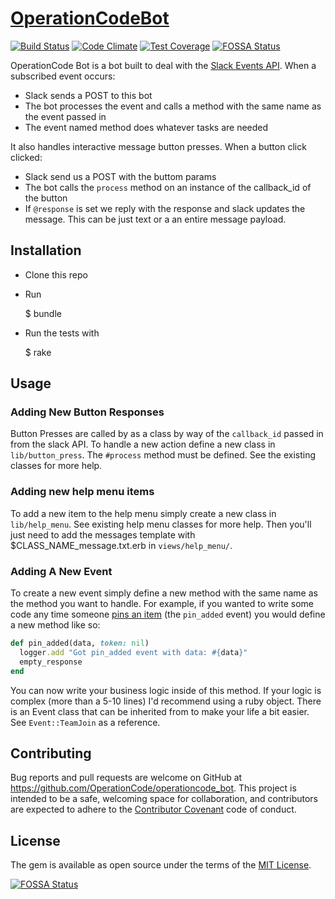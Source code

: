# [OperationCodeBot](https://github.com/OperationCode/operationcode_bot)

[![Build Status](https://travis-ci.org/OperationCode/operationcode_bot.svg?branch=master)](https://travis-ci.org/OperationCode/operationcode_bot)
[![Code Climate](https://codeclimate.com/github/OperationCode/operationcode_bot/badges/gpa.svg)](https://codeclimate.com/github/OperationCode/operationcode_bot)
[![Test Coverage](https://codeclimate.com/github/OperationCode/operationcode_bot/badges/coverage.svg)](https://codeclimate.com/github/OperationCode/operationcode_bot/coverage)
[![FOSSA Status](https://app.fossa.io/api/projects/git%2Bhttps%3A%2F%2Fgithub.com%2Fsethbergman%2Foperationcode_bot.svg?type=shield)](https://app.fossa.io/projects/git%2Bhttps%3A%2F%2Fgithub.com%2Fsethbergman%2Foperationcode_bot?ref=badge_shield)

OperationCode Bot is a bot built to deal with the [Slack Events API](https://api.slack.com/events).
When a subscribed event occurs:
  * Slack sends a POST to this bot
  * The bot processes the event and calls a method with the same name as the event passed in
  * The event named method does whatever tasks are needed

It also handles interactive message button presses. When a button click clicked:
  * Slack send us a POST with the buttom params
  * The bot calls the `process` method on an instance of the callback_id of the button
  * If `@response` is set we reply with the response and slack updates the message.
    This can be just text or a an entire message payload.

## Installation

* Clone this repo
* Run

    $ bundle
* Run the tests with

    $ rake

## Usage

### Adding New Button Responses

Button Presses are called by as a class by way of the `callback_id`
passed in from the slack API. To handle a new action define a new class
in `lib/button_press`. The `#process` method must be defined. See the existing
classes for more help.

### Adding new help menu items

To add a new item to the help menu simply create a new class in `lib/help_menu`.
See existing help menu classes for more help.
Then you'll just need to add the messages template with $CLASS_NAME_message.txt.erb in `views/help_menu/`.

### Adding A New Event

To create a new event simply define a new method with the same name as the method you want to handle.
For example, if you wanted to write some code any time someone [pins an item](https://api.slack.com/events/pin_added) (the ```pin_added``` event) you would define
a new method like so:

```ruby
def pin_added(data, token: nil)
  logger.add "Got pin_added event with data: #{data}"
  empty_response
end
```

You can now write your business logic inside of this method.
If your logic is complex (more than a 5-10 lines) I'd recommend using a ruby object.
There is an Event class that can be inherited from to make your life a bit easier.
See ```Event::TeamJoin``` as a reference.


## Contributing

Bug reports and pull requests are welcome on GitHub at https://github.com/OperationCode/operationcode_bot. This project is intended to be a safe, welcoming space for collaboration, and contributors are expected to adhere to the [Contributor Covenant](http://contributor-covenant.org) code of conduct.

## License

The gem is available as open source under the terms of the [MIT License](http://opensource.org/licenses/MIT).




[![FOSSA Status](https://app.fossa.io/api/projects/git%2Bhttps%3A%2F%2Fgithub.com%2Fsethbergman%2Foperationcode_bot.svg?type=large)](https://app.fossa.io/projects/git%2Bhttps%3A%2F%2Fgithub.com%2Fsethbergman%2Foperationcode_bot?ref=badge_large)